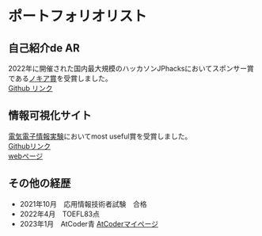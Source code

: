 

# ポートフォリオリスト
## 自己紹介de AR
2022年に開催された国内最大規模のハッカソンJPhacksにおいてスポンサー賞である[ノキア賞](https://jphacks.com/information/pitch-result-2022/)を受賞しました。  
[Github リンク](https://github.com/jphacks/B_2209)  

## 情報可視化サイト  
[電気電子情報実験](https://yatani.jp/teaching/doku.php?id=2020infovislab:start)においてmost useful賞を受賞しました。  
[Githubリンク](https://github.com/haruponponpopon/dataVisualization.github.io)  
[webページ](https://haruponponpopon.github.io/dataVisualization.github.io/)
## その他の経歴
- 2021年10月　応用情報技術者試験　合格
- 2022年4月　TOEFL83点
- 2023年1月　AtCoder青 [AtCoderマイページ](https://atcoder.jp/users/harupon20?lang=ja)
